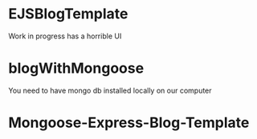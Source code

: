 # EJSBlogTemplate
Work in progress has a horrible UI
# blogWithMongoose
You need to have mongo db installed locally on our computer
# Mongoose-Express-Blog-Template
